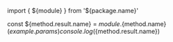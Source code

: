 import { ${module} } from '${package.name}'

const ${method.result.name} = ${module}.${method.name}(${example.params})
console.log(${method.result.name})